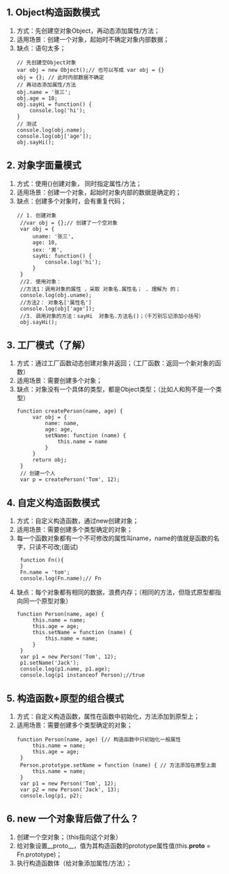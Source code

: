 ## 1. Object构造函数模式
1. 方式：先创建空对象Object，再动态添加属性/方法；
2. 适用场景：创建一个对象，起始时不确定对象内部数据；
3. 缺点：语句太多；
   ```
   // 先创建空Object对象
   var obj = new Object();// 也可以写成 var obj = {}
   obj = {}; // 此时内部数据不确定
   // 再动态添加属性/方法
   obj.name = '张三';
   obj.age = 18;
   obj.sayHi = function() {
       console.log('hi');
   }
   // 测试
   console.log(obj.name);
   console.log(obj['age']);
   obj.sayHi();
   ```
## 2. 对象字面量模式
1. 方式：使用{}创建对象， 同时指定属性/方法；
2. 适用场景：创建一个对象，起始时对象内部的数据是确定的；
3. 缺点：创建多个对象时，会有重复代码；
   ```
   // 1. 创建对象
    //var obj = {};// 创建了一个空对象 
    var obj = {
        uname: '张三',
        age: 18,
        sex: '男',
        sayHi: function() {
            console.log('hi');
        }
    }
    //2. 使用对象：
    //方法1：调用对象的属性 ，采取 对象名.属性名； . 理解为 的；
    console.log(obj.uname);
    //方法2： 对象名['属性名']
    console.log(obj['age']);
    //3. 调用对象的方法：sayHi  对象名.方法名()；（千万别忘记添加小括号）
    obj.sayHi();
   ```
## 3. 工厂模式（了解）
1. 方式：通过工厂函数动态创建对象并返回；（工厂函数：返回一个新对象的函数）
2. 适用场景：需要创建多个对象；
3. 缺点：对象没有一个具体的类型，都是Object类型；（比如人和狗不是一个类型）
   ```
   function createPerson(name, age) {
        var obj = {
            name: name,
            age: age,
            setName: function (name) {
                this.name = name
            }
        }
        return obj;
    }
    // 创建一个人
    var p = createPerson('Tom', 12);
   ```
## 4. 自定义构造函数模式
1. 方式：自定义构造函数，通过new创建对象；
2. 适用场景：需要创建多个类型确定的对象；
3. 每一个函数对象都有一个不可修改的属性叫name，name的值就是函数的名字，只读不可改;(面试)
   ```
    function Fn(){
    }
    Fn.name = 'tom';
    console.log(Fn.name);// Fn
   ```
4. 缺点：每个对象都有相同的数据，浪费内存；（相同的方法，但隐式原型都指向同一个原型对象）
   ```
   function Person(name, age) {
        this.name = name;
        this.age = age;
        this.setName = function (name) {
            this.name = name;
        }
    }
    var p1 = new Person('Tom', 12);
    p1.setName('Jack');
    console.log(p1.name, p1.age);
    console.log(p1 instanceof Person);//true 
   ```
## 5. 构造函数+原型的组合模式
1. 方式：自定义构造函数，属性在函数中初始化，方法添加到原型上；
2. 适用场景：需要创建多个类型确定的对象；
   ```
   function Person(name, age) {// 构造函数中只初始化一般属性
        this.name = name;
        this.age = age;
    }
    Person.prototype.setName = function (name) { // 方法添加在原型上面
        this.name = name;
    }
    var p1 = new Person('Tom', 12);
    var p2 = new Person('Jack', 13);
    console.log(p1, p2);
   ```
## 6. new 一个对象背后做了什么？
1. 创建一个空对象；（this指向这个对象）
2. 给对象设置__proto__，值为其构造函数的prototype属性值(this.__proto__ = Fn.prototype)；
3. 执行构造函数体（给对象添加属性/方法）；